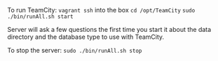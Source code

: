 To run TeamCity:
`vagrant ssh` into the box
`cd /opt/TeamCity`
`sudo ./bin/runAll.sh start`

Server will ask a few questions the first time you start it about the data directory and the database type to use with TeamCity.

To stop the server:
`sudo ./bin/runAll.sh stop`
